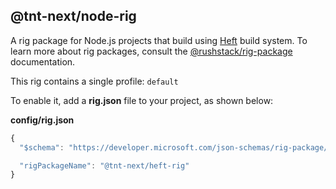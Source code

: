 ## @tnt-next/node-rig

A rig package for Node.js projects that build using [Heft](https://www.npmjs.com/package/@rushstack/heft)
build system. To learn more about rig packages, consult the
[@rushstack/rig-package](https://www.npmjs.com/package/@rushstack/rig-package) documentation.

This rig contains a single profile: `default`

To enable it, add a **rig.json** file to your project, as shown below:

**config/rig.json**

```js
{
  "$schema": "https://developer.microsoft.com/json-schemas/rig-package/rig.schema.json",

  "rigPackageName": "@tnt-next/heft-rig"
}
```
